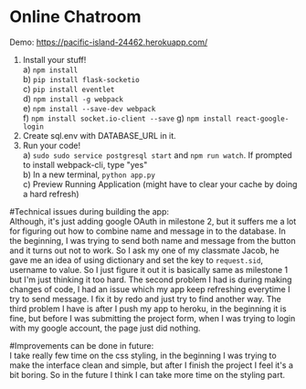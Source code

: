 
Online Chatroom
=======

Demo: https://pacific-island-24462.herokuapp.com/

1. Install your stuff!    
  a) `npm install`    
  b) `pip install flask-socketio`    
  c) `pip install eventlet`    
  d) `npm install -g webpack`    
  e) `npm install --save-dev webpack`    
  f) `npm install socket.io-client --save`
  g) `npm install react-google-login`
2. Create sql.env with DATABASE_URL in it.
3. Run your code!    
  a) `sudo sudo service postgresql start` and `npm run watch`. If prompted to install webpack-cli, type "yes"    
  b) In a new terminal, `python app.py`    
  c) Preview Running Application (might have to clear your cache by doing a hard refresh) 

#Technical issues during building the app: <br>
  Although, it's just adding google OAuth in milestone 2, but it suffers me a lot for figuring out how to combine name and message in to the database. In the beginning, I was trying to send both name and message from the button and it turns out not to work. So I ask my one of my classmate Jacob, he gave me an idea of using dictionary and set the key to `request.sid`, username to value. So I just figure it out it is basically same as milestone 1 but I'm just thinking it too hard. The second problem I had is during making changes of code, I had an issue which my app keep refreshing everytime I try to send message. I fix it by redo and just try to find another way. The third problem I have is after I push my app to heroku, in the beginning it is fine, but before I was submitting the project form, when I was trying to login with my google account, the page just did nothing.

#Improvements can be done in future: <br>
  I take really few time on the css styling, in the beginning I was trying to make the interface clean and simple, but after I finish the project I feel it's a bit boring. So in the future I think I can take more time on the styling part.
